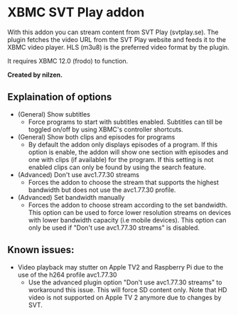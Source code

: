 # XBMC SVT Play addon

With this addon you can stream content from SVT Play (svtplay.se).
The plugin fetches the video URL from the SVT Play website and feeds it to the XBMC video player. HLS (m3u8) is the preferred video format by the plugin.

It requires XBMC 12.0 (frodo) to function.

**Created by nilzen.**

## Explaination of options

* (General) Show subtitles
  * Force programs to start with subtitles enabled. Subtitles can till be toggled on/off by using XBMC's controller shortcuts.
* (General) Show both clips and episodes for programs
  * By default the addon only displays episodes of a program. If this option is enable, the addon will show one section with episodes and one with clips (if available) for the program. If this setting is not enabled clips can only be found by using the search feature.
* (Advanced) Don't use avc1.77.30 streams
  * Forces the addon to choose the stream that supports the highest bandwidth but does not use the avc1.77.30 profile.
* (Advanced) Set bandwidth manually
  * Forces the addon to choose stream according to the set bandwidth. This option can be used to force lower resolution streams on devices with lower bandwidth capacity (i.e mobile devices). This option can only be used if "Don't use avc1.77.30 streams" is disabled.

## Known issues:

* Video playback may stutter on Apple TV2  and Raspberry Pi due to the use of the h264 profile avc1.77.30
  * Use the advanced plugin option "Don't use avc1.77.30 streams" to workaround this issue. This will force SD content only. Note that HD video is not supported on Apple TV 2 anymore due to changes by SVT.
